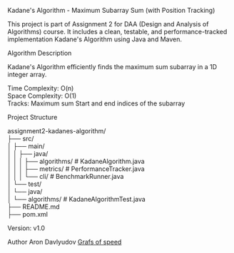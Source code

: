 Kadane's Algorithm - Maximum Subarray Sum (with Position Tracking)

This project is part of Assignment 2 for DAA (Design and Analysis of Algorithms) course. It includes a clean, testable, and performance-tracked implementation Kadane's Algorithm using Java and Maven.

Algorithm Description

Kadane's Algorithm efficiently finds the maximum sum subarray in a 1D integer array.

Time Complexity: O(n)\
Space Complexity: O(1)\
Tracks:
  Maximum sum
  Start and end indices of the subarray

Project Structure

assignment2-kadanes-algorithm/\
├── src/\
│ ├── main/\
│ │ ├── java/\
│ │ │ ├── algorithms/ # KadaneAlgorithm.java\
│ │ │ ├── metrics/ # PerformanceTracker.java\
│ │ │ └── cli/ # BenchmarkRunner.java\
│ └── test/\
│ └── java/\
│ └── algorithms/ # KadaneAlgorithmTest.java\
├── README.md\
├── pom.xml

Version: v1.0

Author
Aron Davlyudov
[Grafs of speed](src/main/docs/PerformacePlot/img.png)